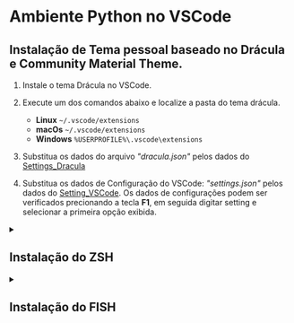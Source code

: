 # Ambiente Python no VSCode

## Instalação de Tema pessoal baseado no Drácula e Community Material Theme.

1. Instale o tema Drácula no VSCode.

2. Execute um dos comandos abaixo e localize a pasta do tema drácula.
    - **Linux** `~/.vscode/extensions`
    - **macOs** `~/.vscode/extensions`
    - **Windows** `%USERPROFILE%\.vscode\extensions`
  
3. Substitua os dados do arquivo *"dracula.json"* pelos dados do [Settings_Dracula](https://github.com/Ailson-Araujo/MyThemeVsCode_ToPython/blob/main/Settings_Dracula.json)

4. Substitua os dados de Configuração do VSCode: *"settings.json"* pelos dados do [Setting_VSCode](https://github.com/Ailson-Araujo/MyThemeVsCode_ToPython/blob/main/Setting_VSCode.json). Os dados de configurações podem ser verificados precionando a tecla **F1**, em seguida digitar setting e selecionar a primeira opção exibida.

<details>
<summary><h2>Instalação do ZSH</summary>

1. Instale o WSL2 conforme [página oficial](https://docs.microsoft.com/pt-br/windows/wsl/install)
2. Após instalado e atualizado a distro do WSL com os camandos `sudo apt updade -y` e `sudo apt upgrade -y` seguimos com a instalação do ZSH executando os seguintes comandos:
   - `sudo apt install zsh -y`
   - `sudo apt-get install powerline fonts-powerline -y`
   - `chsh -s /bin/zsh`
   
   Feche o terminal e abra-o novamente. Após aparecer uma tela com opções digite a letra: **q**
   
   ```
   sh -c "$(curl -fsSL https://raw.github.com/ohmyzsh/ohmyzsh/master/tools/install.sh)"
   ```
   
3. Instalação de Tema.
   
   - Tema [Spaceship ZSH](https://github.com/spaceship-prompt/spaceship-prompt)
   ```
   git clone https://github.com/spaceship-prompt/spaceship-prompt.git "$ZSH_CUSTOM/themes/spaceship-prompt" --depth=1
   ```
   
   - Criação de link simbólico para o tema
   ```
   ln -s "$ZSH_CUSTOM/themes/spaceship-prompt/spaceship.zsh-theme" "$ZSH_CUSTOM/themes/spaceship.zsh-theme"
   ```
4. Instalação de Plugins.
   
   - Plugin de auto complete [autosuggestions](https://github.com/zsh-users/zsh-autosuggestions/blob/master/INSTALL.md)
   ```
   git clone https://github.com/zsh-users/zsh-autosuggestions ${ZSH_CUSTOM:-~/.oh-my-zsh/custom}/plugins/zsh-autosuggestions
   ```
   
   - Plugin de destaque [highlighting](https://github.com/zsh-users/zsh-syntax-highlighting/blob/master/INSTALL.md)
   ```
   git clone https://github.com/zsh-users/zsh-syntax-highlighting.git ${ZSH_CUSTOM:-~/.oh-my-zsh/custom}/plugins/zsh-syntax-highlighting
   ```
   
5. Ativando tema e plugins.
   - Execute o comando `nano ~/.zshrc` para editar o arquivo de configuração.
   - Localize a variável `ZSH_THEME` e atribua o valor *"spaceship"* ficando dessa forma `ZSH_THEME="spaceship"`
   - Localize a variável `plugins=(git)` e acrescente os novos plugins *zsh-autosuggestions* e *zsh-syntax-highlighting* ficando desta forama: `plugins=(git zsh-autosuggestions zsh-syntax-highlighting)` feito as alterações precione `Ctrl` + `O` para salvar e `Ctrl` + `X` para sair.

## Integrando ZSH como shell no VSCode Windows

```

"terminal.integrated.profiles.windows": {
    "ZSH":{
        "path": "C:\\Windows\\System32\\bash.exe",
        "args": ["-c", "zsh"],
        "icon": "terminal"
    },
},
    
"terminal.integrated.defaultProfile.windows": "ZSH",
```
</details>


<details>
<summary><h2>Instalação do FISH</summary>

1. Instale o WSL2 conforme [página oficial](https://docs.microsoft.com/pt-br/windows/wsl/install)
2. Após instalado e atualizado a distro do WSL com os camandos `sudo apt updade` e `sudo apt upgrade` seguimos com a instalação do **Fish** executando os seguintes comandos:

   - `sudo apt install fish`
   - `sudo apt-get install powerline fonts-powerline`
   - `chsh -s /usr/bin/fish`
   
3. Instalação de Tema.

   - Gerenciador de Temas [Oh My Fish](https://github.com/oh-my-fish/oh-my-fish)
   
   - `curl -L http://get.oh-my.fish | fish`
   
   ### Tema Defaut
   
   - `omf install eclm`
   
   - Alguns comandos do Gerenciador:
   
       ```
       > omf install [<name>|<url>] // Instalando um plugin  
       > omf list // Lista os pacotes instalados   
       > omf theme // Lista os temas intalados   
       > omf theme [<name>] // Muda para o tema informado   
       > omf remove [<name>] // Remove um pacote
       ```
   
   ### Tema [Starship](https://starship.rs/)
   
   - Baixe a [fonte Nerd Fira Code](https://www.nerdfonts.com/) e instale no seu terminal:
   
        VSCode:
        ```
        "terminal.integrated.fontFamily": "FiraCode NF",
        "terminal.integrated.fontSize": 14
        ```
    
        Windows Terminal:
        ```
        "defaults": {
            "fontFace": "FiraCode NF",
            "fontSize": 11
        },
        ```
   - Instale o tema **Starship**
   
       `curl -sS https://starship.rs/install.sh | sh`
       
   - Defina o tema para iniciar junto com o terminal
   
       `code ~/.config/fish/config.fish`
       
       No arquivo aberto adicione: `starship init fish | source` e salve o arquivo.
       

4. Configuração
   
   Crie o arquivo: `code ~/.config/starship.toml`
       
   Adicione o seguinte codigo:
       
       ```
       # Get editor completions based on the config schema
       "$schema" = 'https://starship.rs/config-schema.json'

       # Inserts a blank line between shell prompts
       add_newline = true

       # Replace the "❯" symbol in the prompt with "➜"
       [character] # The name of the module we are configuring is "character"
       success_symbol = "[➜](bold green)" # The "success_symbol" segment is being set to "➜" with the color "bold green"

       # Disable the package module, hiding it from the prompt completely
       [package]
       disabled = true

       ```
       
   - Personalização de Simbolos
   
       No mesmo arquivo acima podem ser adicionado o codigo abaixo:
       
       ```
       [aws]
       symbol = "  "

       [buf]
       symbol = " "
       
       [c]
       symbol = " "
       
       [conda]
       symbol = " "
       
       [dart]
       symbol = " "
       
       [directory]
       read_only = " "
       
       [docker_context]
       symbol = " "
       
       [elixir]
       symbol = " "
       
       [elm]
       symbol = " "
       
       [git_branch]
       symbol = " "
       
       [golang]
       symbol = " "
       
       [haskell]
       symbol = " "
       
       [hg_branch]
       symbol = " "
       
       [java]
       symbol = " "
       
       [julia]
       symbol = " "
       
       [memory_usage]
       symbol = " "
       
       [nim]
       symbol = " "
       
       [nix_shell]
       symbol = " "
       
       [nodejs]
       symbol = " "
       
       [package]
       symbol = " "
       
       [python]
       symbol = " "
       
       [spack]
       symbol = "🅢 "
       
       [rust]
       symbol = " "

       ```
</details>
   
